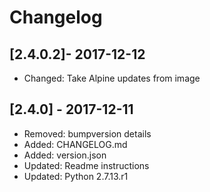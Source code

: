 # Changelog

##  [2.4.0.2]- 2017-12-12

* Changed: Take Alpine updates from image

## [2.4.0] - 2017-12-11

* Removed: bumpversion details
* Added: CHANGELOG.md
* Added: version.json
* Updated: Readme instructions
* Updated: Python 2.7.13.r1

